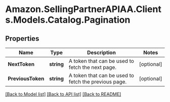 # Amazon.SellingPartnerAPIAA.Clients.Models.Catalog.Pagination
## Properties

Name | Type | Description | Notes
------------ | ------------- | ------------- | -------------
**NextToken** | **string** | A token that can be used to fetch the next page. | [optional] 
**PreviousToken** | **string** | A token that can be used to fetch the previous page. | [optional] 

[[Back to Model list]](../README.md#documentation-for-models) [[Back to API list]](../README.md#documentation-for-api-endpoints) [[Back to README]](../README.md)

